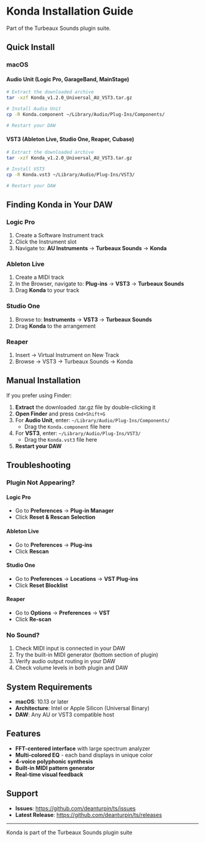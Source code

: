 # Konda Installation Guide

Part of the Turbeaux Sounds plugin suite.

## Quick Install

### macOS

#### Audio Unit (Logic Pro, GarageBand, MainStage)

```bash
# Extract the downloaded archive
tar -xzf Konda_v1.2.0_Universal_AU_VST3.tar.gz

# Install Audio Unit
cp -R Konda.component ~/Library/Audio/Plug-Ins/Components/

# Restart your DAW
```

#### VST3 (Ableton Live, Studio One, Reaper, Cubase)

```bash
# Extract the downloaded archive
tar -xzf Konda_v1.2.0_Universal_AU_VST3.tar.gz

# Install VST3
cp -R Konda.vst3 ~/Library/Audio/Plug-Ins/VST3/

# Restart your DAW
```

## Finding Konda in Your DAW

### Logic Pro

1. Create a Software Instrument track
2. Click the Instrument slot
3. Navigate to: **AU Instruments** → **Turbeaux Sounds** → **Konda**

### Ableton Live

1. Create a MIDI track
2. In the Browser, navigate to: **Plug-ins** → **VST3** → **Turbeaux Sounds**
3. Drag **Konda** to your track

### Studio One

1. Browse to: **Instruments** → **VST3** → **Turbeaux Sounds**
2. Drag **Konda** to the arrangement

### Reaper

1. Insert → Virtual Instrument on New Track
2. Browse → VST3 → Turbeaux Sounds → Konda

## Manual Installation

If you prefer using Finder:

1. **Extract** the downloaded .tar.gz file by double-clicking it
2. **Open Finder** and press `Cmd+Shift+G`
3. For **Audio Unit**, enter: `~/Library/Audio/Plug-Ins/Components/`
   - Drag the `Konda.component` file here
4. For **VST3**, enter: `~/Library/Audio/Plug-Ins/VST3/`
   - Drag the `Konda.vst3` file here
5. **Restart your DAW**

## Troubleshooting

### Plugin Not Appearing?

#### Logic Pro

- Go to **Preferences** → **Plug-in Manager**
- Click **Reset & Rescan Selection**

#### Ableton Live

- Go to **Preferences** → **Plug-ins**
- Click **Rescan**

#### Studio One

- Go to **Preferences** → **Locations** → **VST Plug-ins**
- Click **Reset Blocklist**

#### Reaper

- Go to **Options** → **Preferences** → **VST**
- Click **Re-scan**

### No Sound?

1. Check MIDI input is connected in your DAW
2. Try the built-in MIDI generator (bottom section of plugin)
3. Verify audio output routing in your DAW
4. Check volume levels in both plugin and DAW

## System Requirements

- **macOS**: 10.13 or later
- **Architecture**: Intel or Apple Silicon (Universal Binary)
- **DAW**: Any AU or VST3 compatible host

## Features

- **FFT-centered interface** with large spectrum analyzer
- **Multi-colored EQ** - each band displays in unique color
- **4-voice polyphonic synthesis**
- **Built-in MIDI pattern generator**
- **Real-time visual feedback**

## Support

- **Issues**: <https://github.com/deanturpin/ts/issues>
- **Latest Release**: <https://github.com/deanturpin/ts/releases>

---

Konda is part of the Turbeaux Sounds plugin suite
